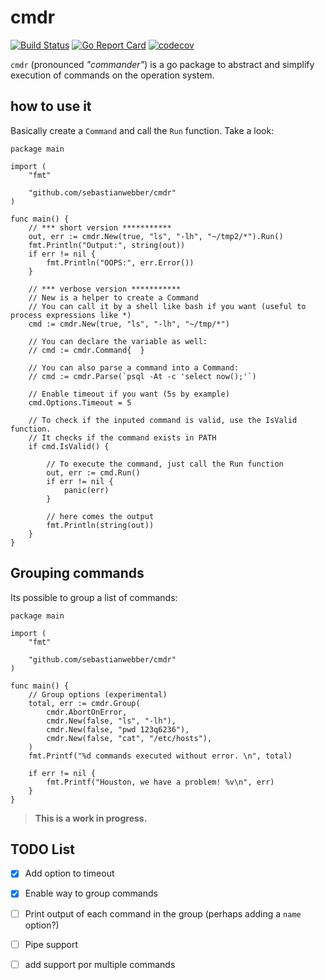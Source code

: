 # cmdr
[![Build Status](https://travis-ci.org/sebastianwebber/cmdr.svg?branch=master)](https://travis-ci.org/sebastianwebber/cmdr) [![Go Report Card](https://goreportcard.com/badge/github.com/sebastianwebber/cmdr)](https://goreportcard.com/report/github.com/sebastianwebber/cmdr) [![codecov](https://codecov.io/gh/sebastianwebber/cmdr/branch/master/graph/badge.svg)](https://codecov.io/gh/sebastianwebber/cmdr)


`cmdr` (pronounced  _"commander"_) is a go package to abstract and simplify execution of commands on the operation system.

## how to use it

Basically create a `Command` and call the `Run` function. Take a look:

```golang
package main

import (
	"fmt"

	"github.com/sebastianwebber/cmdr"
)

func main() {
    // *** short version ***********
	out, err := cmdr.New(true, "ls", "-lh", "~/tmp2/*").Run()
	fmt.Println("Output:", string(out))
	if err != nil {
		fmt.Println("OOPS:", err.Error())
    }

    // *** verbose version ***********
	// New is a helper to create a Command
	// You can call it by a shell like bash if you want (useful to process expressions like *)
	cmd := cmdr.New(true, "ls", "-lh", "~/tmp/*")

	// You can declare the variable as well:
	// cmd := cmdr.Command{  }

	// You can also parse a command into a Command:
	// cmd := cmdr.Parse(`psql -At -c 'select now();'`)

	// Enable timeout if you want (5s by example)
	cmd.Options.Timeout = 5

	// To check if the inputed command is valid, use the IsValid function.
	// It checks if the command exists in PATH
	if cmd.IsValid() {

		// To execute the command, just call the Run function
		out, err := cmd.Run()
		if err != nil {
			panic(err)
		}

		// here comes the output
		fmt.Println(string(out))
	}
}
```

## Grouping commands

Its possible to group a list of commands:

```golang
package main

import (
    "fmt"

    "github.com/sebastianwebber/cmdr"
)

func main() {
    // Group options (experimental)
    total, err := cmdr.Group(
        cmdr.AbortOnError,
        cmdr.New(false, "ls", "-lh"),
        cmdr.New(false, "pwd 123q6236"),
        cmdr.New(false, "cat", "/etc/hosts"),
    )
    fmt.Printf("%d commands executed without error. \n", total)

    if err != nil {
        fmt.Printf("Houston, we have a problem! %v\n", err)
    }
}
```
> **This is a work in progress.**


## TODO List

- [x] Add option to timeout
- [x] Enable way to group commands
- [ ] Print output of each command in the group (perhaps adding a `name` option?)
- [ ] Pipe support
- [ ] add support por multiple commands

